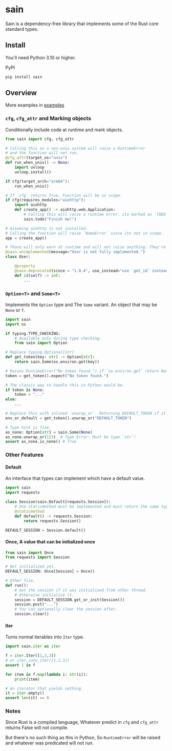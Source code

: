 # sain

Sain is a dependency-free library that implements some of the Rust core standard types.

## Install

You'll need Python 3.10 or higher.

PyPI

```sh
pip install sain
```

## Overview

More examples in [examples](https://github.com/nxtlo/sain/tree/master/examples)

### `cfg`, `cfg_attr` and Marking objects

Conditionally include code at runtime and mark objects.

```py
from sain import cfg, cfg_attr

# Calling this on a non-unix system will raise a RuntimeError
# and the function will not run.
@cfg_attr(target_os="unix")
def run_when_unix() -> None:
    import uvloop
    uvloop.install()

if cfg(target_arch="arm64"):
    run_when_unix()

# If `cfg` returns True, Function will be in scope.
if cfg(requires_modules="aiohttp"):
    import aiohttp
    def create_app() -> aiohttp.web.Application:
        # Calling this will raise a runtime error. its marked as `TODO`.
        sain.todo("Finish me!")

# Assuming aiohttp is not installed.
# Calling the function will raise `NameError` since its not in scope.
app = create_app()

# Those will only warn at runtime and will not raise anything. They're just markers.
@sain.unimplemented(message="User is not fully implemented.")
class User:

    @property
    @sain.deprecated(since = "1.0.4", use_instead="use `get_id` instead.")
    def id(self) -> int:
        ...
```

### `Option<T>` and `Some<T>`

Implements the `Option` type and The `Some` variant. An object that may be `None` or `T`.

```py
import sain
import os

if typing.TYPE_CHECKING:
    # Available only during type checking.
    from sain import Option

# Replace typing.Optional[str]
def get_token(key: str) -> Option[str]:
    return sain.Some(os.environ.get(key))

# Raises RuntimeError("No token found.") if `os.environ.get` return None.
token = get_token().expect("No token found.")

# The classic way to handle this in Python would be.
if token is None:
    token = "..."
else:
    ...

# Replace this with inlined `unwrap_or`. Returning DEFAULT_TOKEN if it was None.
env_or_default = get_token().unwrap_or("DEFAULT_TOKEN")

# Type hint is fine.
as_none: Option[str] = sain.Some(None)
as_none.unwrap_or(123)  # Type Error: Must be type `str`!
assert as_none.is_none() # True
```

### Other Features

#### Default

An interface that types can implement which have a default value.

```py
import sain
import requests

class Session(sain.Default[requests.Session]):
    # One staticmethod must be implemented and must return the same type.
    @staticmethod
    def default() -> requests.Session:
        return requests.Session()

DEFAULT_SESSION = Session.default()
```

#### Once, A value that can be initialized once

```py
from sain import Once
from requests import Session

# Not initialized yet.
DEFAULT_SESSION: Once[Session] = Once()

# Other file.
def run():
    # Get the session if it was initialized from other thread.
    # Otherwise initialize it.
    session = DEFAULT_SESSION.get_or_init(Session())
    session.post("...")
    # You can optionally clear the session after.
    session.clear()
```

#### Iter

Turns normal iterables into `Iter` type.

```py
import sain.iter as iter

f = iter.Iter([1,2,3])
# or iter.into_iter([1,2,3])
assert 1 in f

for item in f.map(lambda i: str(i)):
    print(item)

# An iterator that yields nothing.
it = iter.empty()
assert len(it) == 0
```

### Notes

Since Rust is a compiled language, Whatever predict in `cfg` and `cfg_attr` returns False will not compile.

But there's no such thing as this in Python, So `RuntimeError` will be raised and whatever was predicated will not run.
